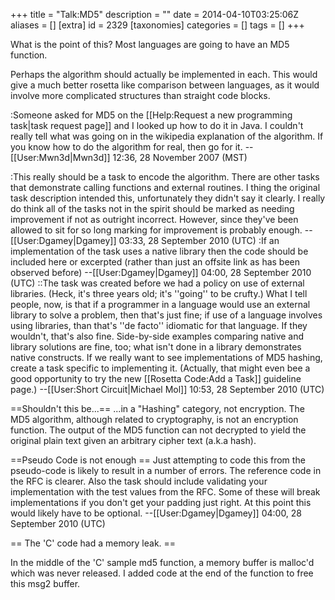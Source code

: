 +++
title = "Talk:MD5"
description = ""
date = 2014-04-10T03:25:06Z
aliases = []
[extra]
id = 2329
[taxonomies]
categories = []
tags = []
+++

What is the point of this? Most languages are going to have an MD5 function.

Perhaps the algorithm should actually be implemented in each.  This would give a much better rosetta like comparison between languages, as it would involve more complicated structures than straight code blocks.

:Someone asked for MD5 on the [[Help:Request a new programming task|task request page]] and I looked up how to do it in Java. I couldn't really tell what was going on in the wikipedia explanation of the algorithm. If you know how to do the algorithm for real, then go for it. --[[User:Mwn3d|Mwn3d]] 12:36, 28 November 2007 (MST)

:This really should be a task to encode the algorithm.  There are other tasks that demonstrate calling functions and external routines.  I thing the original task description intended this, unfortunately they didn't say it clearly.  I really do think all of the tasks not in the spirit should be marked as needing improvement if not as outright incorrect.  However, since they've been allowed to sit for so long marking for improvement is probably enough. --[[User:Dgamey|Dgamey]] 03:33, 28 September 2010 (UTC)
:If an implementation of the task uses a native library then the code should be included here or excerpted (rather than just an offsite link as has been observed before) --[[User:Dgamey|Dgamey]] 04:00, 28 September 2010 (UTC)
::The task was created before we had a policy on use of external libraries. (Heck, it's three years old; it's ''going'' to be crufty.) What I tell people, now, is that if a programmer in a language would use an external library to solve a problem, then that's just fine; if use of a language involves using libraries, than that's ''de facto'' idiomatic for that language. If they wouldn't, that's also fine. Side-by-side examples comparing native and library solutions are fine, too; what isn't done in a library demonstrates native constructs. If we really want to see implementations of MD5 hashing, create a task specific to implementing it. (Actually, that might even bee a good opportunity to try the new [[Rosetta Code:Add a Task]] guideline page.) --[[User:Short Circuit|Michael Mol]] 10:53, 28 September 2010 (UTC)

==Shouldn't this be...==
...in a "Hashing" category, not encryption. The MD5 algorithm, although related to cryptography, is not an encryption function. The output of the MD5 function can not decrypted to yield the original plain text given an arbitrary cipher text (a.k.a hash).

==Pseudo Code is not enough ==
Just attempting to code this from the pseudo-code is likely to result in a number of errors.  The reference code in the RFC is clearer.  Also the task should include validating your implementation with the test values from the RFC.  Some of these will break implementations if you don't get your padding just right.  At this point this would likely have to be optional.  --[[User:Dgamey|Dgamey]] 04:00, 28 September 2010 (UTC)

== The 'C' code had a memory leak. ==

In the middle of the 'C' sample md5 function, a memory buffer is malloc'd which was never released.  I added code at the end of the function to free this msg2 buffer.
